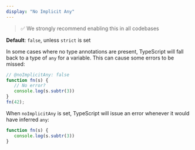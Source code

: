 ```yaml
---
display: "No Implicit Any"
---
```


> ✅ We strongly recommend enabling this in all codebases

**Default**: `false`, unless `strict` is set

In some cases where no type annotations are present, TypeScript will fall back to a type of `any` for a variable.
This can cause some errors to be missed:

```ts
// @noImplicitAny: false
function fn(s) {
   // No error?
   console.log(s.subtr(3))
}
fn(42);
```

When `noImplicitAny` is set, TypeScript will issue an error whenever it would have inferred `any`:
```ts
function fn(s) {
   console.log(s.subtr(3))
}
```
